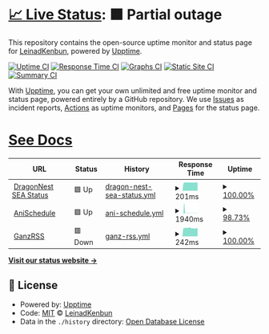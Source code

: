 # [📈 Live Status](https://LeinadKenbun.github.io/GanzPinger/): <!--live status--> **🟧 Partial outage**

This repository contains the open-source uptime monitor and status page for [LeinadKenbun](https://demo.upptime.js.org), powered by [Upptime](https://github.com/upptime/upptime).

[![Uptime CI](https://github.com/LeinadKenbun/GanzPinger/workflows/Uptime%20CI/badge.svg)](https://github.com/LeinadKenbun/GanzPinger/actions?query=workflow%3A%22Uptime+CI%22)
[![Response Time CI](https://github.com/LeinadKenbun/GanzPinger/workflows/Response%20Time%20CI/badge.svg)](https://github.com/LeinadKenbun/GanzPinger/actions?query=workflow%3A%22Response+Time+CI%22)
[![Graphs CI](https://github.com/LeinadKenbun/GanzPinger/workflows/Graphs%20CI/badge.svg)](https://github.com/LeinadKenbun/GanzPinger/actions?query=workflow%3A%22Graphs+CI%22)
[![Static Site CI](https://github.com/LeinadKenbun/GanzPinger/workflows/Static%20Site%20CI/badge.svg)](https://github.com/LeinadKenbun/GanzPinger/actions?query=workflow%3A%22Static+Site+CI%22)
[![Summary CI](https://github.com/LeinadKenbun/GanzPinger/workflows/Summary%20CI/badge.svg)](https://github.com/LeinadKenbun/GanzPinger/actions?query=workflow%3A%22Summary+CI%22)

With [Upptime](https://upptime.js.org), you can get your own unlimited and free uptime monitor and status page, powered entirely by a GitHub repository. We use [Issues](https://github.com/LeinadKenbun/GanzPinger/issues) as incident reports, [Actions](https://github.com/LeinadKenbun/GanzPinger/actions) as uptime monitors, and [Pages](https://demo.upptime.js.org) for the status page.

# [See Docs](https://upptime.js.org/docs/)

<!--start: status pages-->
<!-- This summary is generated by Upptime (https://github.com/upptime/upptime) -->
<!-- Do not edit this manually, your changes will be overwritten -->
<!-- prettier-ignore -->
| URL | Status | History | Response Time | Uptime |
| --- | ------ | ------- | ------------- | ------ |
| <img alt="" src="https://favicons.githubusercontent.com/null" height="13"> [DragonNest SEA Status](52.230.66.176) | 🟩 Up | [dragon-nest-sea-status.yml](https://github.com/LeinadKenbun/GanzPinger/commits/HEAD/history/dragon-nest-sea-status.yml) | <details><summary><img alt="Response time graph" src="./graphs/dragon-nest-sea-status/response-time-week.png" height="20"> 201ms</summary><br><a href="https://LeinadKenbun.github.io/GanzPinger/history/dragon-nest-sea-status"><img alt="Response time 201" src="https://img.shields.io/endpoint?url=https%3A%2F%2Fraw.githubusercontent.com%2FLeinadKenbun%2FGanzPinger%2FHEAD%2Fapi%2Fdragon-nest-sea-status%2Fresponse-time.json"></a><br><a href="https://LeinadKenbun.github.io/GanzPinger/history/dragon-nest-sea-status"><img alt="24-hour response time 201" src="https://img.shields.io/endpoint?url=https%3A%2F%2Fraw.githubusercontent.com%2FLeinadKenbun%2FGanzPinger%2FHEAD%2Fapi%2Fdragon-nest-sea-status%2Fresponse-time-day.json"></a><br><a href="https://LeinadKenbun.github.io/GanzPinger/history/dragon-nest-sea-status"><img alt="7-day response time 201" src="https://img.shields.io/endpoint?url=https%3A%2F%2Fraw.githubusercontent.com%2FLeinadKenbun%2FGanzPinger%2FHEAD%2Fapi%2Fdragon-nest-sea-status%2Fresponse-time-week.json"></a><br><a href="https://LeinadKenbun.github.io/GanzPinger/history/dragon-nest-sea-status"><img alt="30-day response time 201" src="https://img.shields.io/endpoint?url=https%3A%2F%2Fraw.githubusercontent.com%2FLeinadKenbun%2FGanzPinger%2FHEAD%2Fapi%2Fdragon-nest-sea-status%2Fresponse-time-month.json"></a><br><a href="https://LeinadKenbun.github.io/GanzPinger/history/dragon-nest-sea-status"><img alt="1-year response time 201" src="https://img.shields.io/endpoint?url=https%3A%2F%2Fraw.githubusercontent.com%2FLeinadKenbun%2FGanzPinger%2FHEAD%2Fapi%2Fdragon-nest-sea-status%2Fresponse-time-year.json"></a></details> | <details><summary><a href="https://LeinadKenbun.github.io/GanzPinger/history/dragon-nest-sea-status">100.00%</a></summary><a href="https://LeinadKenbun.github.io/GanzPinger/history/dragon-nest-sea-status"><img alt="All-time uptime 100.00%" src="https://img.shields.io/endpoint?url=https%3A%2F%2Fraw.githubusercontent.com%2FLeinadKenbun%2FGanzPinger%2FHEAD%2Fapi%2Fdragon-nest-sea-status%2Fuptime.json"></a><br><a href="https://LeinadKenbun.github.io/GanzPinger/history/dragon-nest-sea-status"><img alt="24-hour uptime 100.00%" src="https://img.shields.io/endpoint?url=https%3A%2F%2Fraw.githubusercontent.com%2FLeinadKenbun%2FGanzPinger%2FHEAD%2Fapi%2Fdragon-nest-sea-status%2Fuptime-day.json"></a><br><a href="https://LeinadKenbun.github.io/GanzPinger/history/dragon-nest-sea-status"><img alt="7-day uptime 100.00%" src="https://img.shields.io/endpoint?url=https%3A%2F%2Fraw.githubusercontent.com%2FLeinadKenbun%2FGanzPinger%2FHEAD%2Fapi%2Fdragon-nest-sea-status%2Fuptime-week.json"></a><br><a href="https://LeinadKenbun.github.io/GanzPinger/history/dragon-nest-sea-status"><img alt="30-day uptime 100.00%" src="https://img.shields.io/endpoint?url=https%3A%2F%2Fraw.githubusercontent.com%2FLeinadKenbun%2FGanzPinger%2FHEAD%2Fapi%2Fdragon-nest-sea-status%2Fuptime-month.json"></a><br><a href="https://LeinadKenbun.github.io/GanzPinger/history/dragon-nest-sea-status"><img alt="1-year uptime 100.00%" src="https://img.shields.io/endpoint?url=https%3A%2F%2Fraw.githubusercontent.com%2FLeinadKenbun%2FGanzPinger%2FHEAD%2Fapi%2Fdragon-nest-sea-status%2Fuptime-year.json"></a></details>
| <img alt="" src="https://favicons.githubusercontent.com/anischedule.ganzbot.repl.co" height="13"> [AniSchedule](https://AniSchedule.ganzbot.repl.co) | 🟩 Up | [ani-schedule.yml](https://github.com/LeinadKenbun/GanzPinger/commits/HEAD/history/ani-schedule.yml) | <details><summary><img alt="Response time graph" src="./graphs/ani-schedule/response-time-week.png" height="20"> 1940ms</summary><br><a href="https://LeinadKenbun.github.io/GanzPinger/history/ani-schedule"><img alt="Response time 3390" src="https://img.shields.io/endpoint?url=https%3A%2F%2Fraw.githubusercontent.com%2FLeinadKenbun%2FGanzPinger%2FHEAD%2Fapi%2Fani-schedule%2Fresponse-time.json"></a><br><a href="https://LeinadKenbun.github.io/GanzPinger/history/ani-schedule"><img alt="24-hour response time 135" src="https://img.shields.io/endpoint?url=https%3A%2F%2Fraw.githubusercontent.com%2FLeinadKenbun%2FGanzPinger%2FHEAD%2Fapi%2Fani-schedule%2Fresponse-time-day.json"></a><br><a href="https://LeinadKenbun.github.io/GanzPinger/history/ani-schedule"><img alt="7-day response time 1940" src="https://img.shields.io/endpoint?url=https%3A%2F%2Fraw.githubusercontent.com%2FLeinadKenbun%2FGanzPinger%2FHEAD%2Fapi%2Fani-schedule%2Fresponse-time-week.json"></a><br><a href="https://LeinadKenbun.github.io/GanzPinger/history/ani-schedule"><img alt="30-day response time 3390" src="https://img.shields.io/endpoint?url=https%3A%2F%2Fraw.githubusercontent.com%2FLeinadKenbun%2FGanzPinger%2FHEAD%2Fapi%2Fani-schedule%2Fresponse-time-month.json"></a><br><a href="https://LeinadKenbun.github.io/GanzPinger/history/ani-schedule"><img alt="1-year response time 3390" src="https://img.shields.io/endpoint?url=https%3A%2F%2Fraw.githubusercontent.com%2FLeinadKenbun%2FGanzPinger%2FHEAD%2Fapi%2Fani-schedule%2Fresponse-time-year.json"></a></details> | <details><summary><a href="https://LeinadKenbun.github.io/GanzPinger/history/ani-schedule">98.73%</a></summary><a href="https://LeinadKenbun.github.io/GanzPinger/history/ani-schedule"><img alt="All-time uptime 98.10%" src="https://img.shields.io/endpoint?url=https%3A%2F%2Fraw.githubusercontent.com%2FLeinadKenbun%2FGanzPinger%2FHEAD%2Fapi%2Fani-schedule%2Fuptime.json"></a><br><a href="https://LeinadKenbun.github.io/GanzPinger/history/ani-schedule"><img alt="24-hour uptime 100.00%" src="https://img.shields.io/endpoint?url=https%3A%2F%2Fraw.githubusercontent.com%2FLeinadKenbun%2FGanzPinger%2FHEAD%2Fapi%2Fani-schedule%2Fuptime-day.json"></a><br><a href="https://LeinadKenbun.github.io/GanzPinger/history/ani-schedule"><img alt="7-day uptime 98.73%" src="https://img.shields.io/endpoint?url=https%3A%2F%2Fraw.githubusercontent.com%2FLeinadKenbun%2FGanzPinger%2FHEAD%2Fapi%2Fani-schedule%2Fuptime-week.json"></a><br><a href="https://LeinadKenbun.github.io/GanzPinger/history/ani-schedule"><img alt="30-day uptime 98.10%" src="https://img.shields.io/endpoint?url=https%3A%2F%2Fraw.githubusercontent.com%2FLeinadKenbun%2FGanzPinger%2FHEAD%2Fapi%2Fani-schedule%2Fuptime-month.json"></a><br><a href="https://LeinadKenbun.github.io/GanzPinger/history/ani-schedule"><img alt="1-year uptime 98.10%" src="https://img.shields.io/endpoint?url=https%3A%2F%2Fraw.githubusercontent.com%2FLeinadKenbun%2FGanzPinger%2FHEAD%2Fapi%2Fani-schedule%2Fuptime-year.json"></a></details>
| <img alt="" src="https://favicons.githubusercontent.com/ganzbot.up.railway.app" height="13"> [GanzRSS](https://ganzbot.up.railway.app/) | 🟥 Down | [ganz-rss.yml](https://github.com/LeinadKenbun/GanzPinger/commits/HEAD/history/ganz-rss.yml) | <details><summary><img alt="Response time graph" src="./graphs/ganz-rss/response-time-week.png" height="20"> 242ms</summary><br><a href="https://LeinadKenbun.github.io/GanzPinger/history/ganz-rss"><img alt="Response time 241" src="https://img.shields.io/endpoint?url=https%3A%2F%2Fraw.githubusercontent.com%2FLeinadKenbun%2FGanzPinger%2FHEAD%2Fapi%2Fganz-rss%2Fresponse-time.json"></a><br><a href="https://LeinadKenbun.github.io/GanzPinger/history/ganz-rss"><img alt="24-hour response time 232" src="https://img.shields.io/endpoint?url=https%3A%2F%2Fraw.githubusercontent.com%2FLeinadKenbun%2FGanzPinger%2FHEAD%2Fapi%2Fganz-rss%2Fresponse-time-day.json"></a><br><a href="https://LeinadKenbun.github.io/GanzPinger/history/ganz-rss"><img alt="7-day response time 242" src="https://img.shields.io/endpoint?url=https%3A%2F%2Fraw.githubusercontent.com%2FLeinadKenbun%2FGanzPinger%2FHEAD%2Fapi%2Fganz-rss%2Fresponse-time-week.json"></a><br><a href="https://LeinadKenbun.github.io/GanzPinger/history/ganz-rss"><img alt="30-day response time 241" src="https://img.shields.io/endpoint?url=https%3A%2F%2Fraw.githubusercontent.com%2FLeinadKenbun%2FGanzPinger%2FHEAD%2Fapi%2Fganz-rss%2Fresponse-time-month.json"></a><br><a href="https://LeinadKenbun.github.io/GanzPinger/history/ganz-rss"><img alt="1-year response time 241" src="https://img.shields.io/endpoint?url=https%3A%2F%2Fraw.githubusercontent.com%2FLeinadKenbun%2FGanzPinger%2FHEAD%2Fapi%2Fganz-rss%2Fresponse-time-year.json"></a></details> | <details><summary><a href="https://LeinadKenbun.github.io/GanzPinger/history/ganz-rss">100.00%</a></summary><a href="https://LeinadKenbun.github.io/GanzPinger/history/ganz-rss"><img alt="All-time uptime 100.00%" src="https://img.shields.io/endpoint?url=https%3A%2F%2Fraw.githubusercontent.com%2FLeinadKenbun%2FGanzPinger%2FHEAD%2Fapi%2Fganz-rss%2Fuptime.json"></a><br><a href="https://LeinadKenbun.github.io/GanzPinger/history/ganz-rss"><img alt="24-hour uptime 99.99%" src="https://img.shields.io/endpoint?url=https%3A%2F%2Fraw.githubusercontent.com%2FLeinadKenbun%2FGanzPinger%2FHEAD%2Fapi%2Fganz-rss%2Fuptime-day.json"></a><br><a href="https://LeinadKenbun.github.io/GanzPinger/history/ganz-rss"><img alt="7-day uptime 100.00%" src="https://img.shields.io/endpoint?url=https%3A%2F%2Fraw.githubusercontent.com%2FLeinadKenbun%2FGanzPinger%2FHEAD%2Fapi%2Fganz-rss%2Fuptime-week.json"></a><br><a href="https://LeinadKenbun.github.io/GanzPinger/history/ganz-rss"><img alt="30-day uptime 100.00%" src="https://img.shields.io/endpoint?url=https%3A%2F%2Fraw.githubusercontent.com%2FLeinadKenbun%2FGanzPinger%2FHEAD%2Fapi%2Fganz-rss%2Fuptime-month.json"></a><br><a href="https://LeinadKenbun.github.io/GanzPinger/history/ganz-rss"><img alt="1-year uptime 100.00%" src="https://img.shields.io/endpoint?url=https%3A%2F%2Fraw.githubusercontent.com%2FLeinadKenbun%2FGanzPinger%2FHEAD%2Fapi%2Fganz-rss%2Fuptime-year.json"></a></details>

<!--end: status pages-->

[**Visit our status website →**](https://LeinadKenbun.github.io/GanzPinger/)

## 📄 License

- Powered by: [Upptime](https://github.com/upptime/upptime)
- Code: [MIT](./LICENSE) © [LeinadKenbun](https://demo.upptime.js.org)
- Data in the `./history` directory: [Open Database License](https://opendatacommons.org/licenses/odbl/1-0/)
